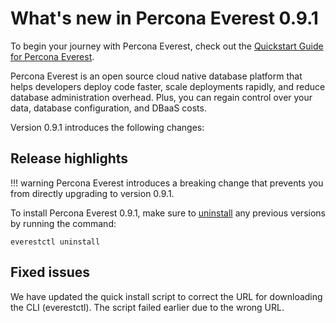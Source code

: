 # What's new in Percona Everest 0.9.1

To begin your journey with Percona Everest, check out the [Quickstart Guide for Percona Everest](../quickstart-guide/quick-install.md).

Percona Everest is an open source cloud native database platform that helps developers deploy code faster, scale deployments rapidly, and reduce database administration overhead. Plus, you can regain control over your data, database configuration, and DBaaS costs.

Version 0.9.1 introduces the following changes:



## Release highlights

!!! warning
    Percona Everest introduces a breaking change that prevents you from directly upgrading to version 0.9.1.

To install Percona Everest 0.9.1, make sure to [uninstall](https://docs.percona.com/everest/install/uninstallEverest.html) any previous versions by running the command:

    everestctl uninstall


## Fixed issues

We have updated the quick install script to correct the URL for downloading the CLI (everestctl). The script failed earlier due to the wrong URL.





